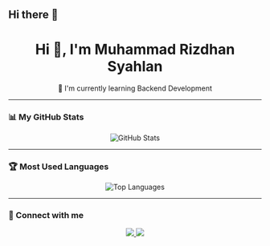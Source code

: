 ## Hi there 👋

<!--
**rizdhandevcode/rizdhandevcode** is a ✨ _special_ ✨ repository because its `README.md` (this file) appears on your GitHub profile.

Here are some ideas to get you started:

- 🔭 I’m currently working on ...
- 🌱 I’m currently learning ...
- 👯 I’m looking to collaborate on ...
- 🤔 I’m looking for help with ...
- 💬 Ask me about ...
- 📫 How to reach me: ...
- 😄 Pronouns: ...
- ⚡ Fun fact: ...
-->
<h1 align="center">Hi 👋, I'm Muhammad Rizdhan Syahlan</h1>

<p align="center">
  🌱 I'm currently learning Backend Development
</p>

---

### 📊 My GitHub Stats
<p align="center">
  <img src="https://github-readme-stats.vercel.app/api?username=rizdhandevcode&show_icons=true&theme=tokyonight" alt="GitHub Stats" />
</p>

---

### 🏆 Most Used Languages
<p align="center">
  <img src="https://github-readme-stats.vercel.app/api/top-langs/?username=rizdhandevcode&layout=compact&theme=tokyonight" alt="Top Languages" />
</p>

---

### 🔗 Connect with me
<p align="center">
  <a href="https://linkedin.com/in/muhammad-rizdhan-syahlan" target="_blank">
    <img src="https://img.shields.io/badge/LinkedIn-blue?logo=linkedin&style=for-the-badge" />
  </a>
  <a href="mailto:rizdhandev@gmail.com">
    <img src="https://img.shields.io/badge/Email-red?logo=gmail&style=for-the-badge" />
  </a>
</p>
